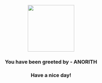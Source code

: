 <p align="center">
            <img src="https://raw.githubusercontent.com/PokeAPI/sprites/master/sprites/pokemon/347.png" width="150" height="150">
          </p>
          <h3 align="center">You have been greeted by - <b>ANORITH</b></h3>
          <h3 align="center">Have a nice day!</h3>
